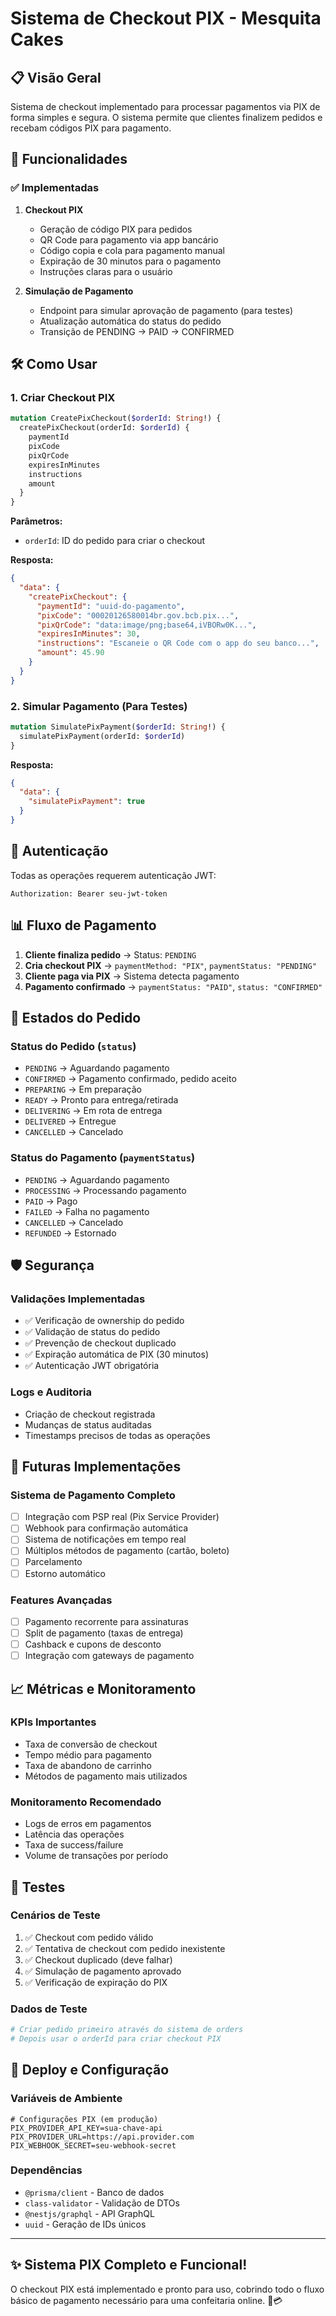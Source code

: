 # Sistema de Checkout PIX - Mesquita Cakes

## 📋 Visão Geral

Sistema de checkout implementado para processar pagamentos via PIX de forma simples e segura. O sistema permite que clientes finalizem pedidos e recebam códigos PIX para pagamento.

## 🚀 Funcionalidades

### ✅ **Implementadas**

1. **Checkout PIX**
   - Geração de código PIX para pedidos
   - QR Code para pagamento via app bancário
   - Código copia e cola para pagamento manual
   - Expiração de 30 minutos para o pagamento
   - Instruções claras para o usuário

2. **Simulação de Pagamento**
   - Endpoint para simular aprovação de pagamento (para testes)
   - Atualização automática do status do pedido
   - Transição de PENDING → PAID → CONFIRMED

## 🛠️ Como Usar

### **1. Criar Checkout PIX**

```graphql
mutation CreatePixCheckout($orderId: String!) {
  createPixCheckout(orderId: $orderId) {
    paymentId
    pixCode
    pixQrCode
    expiresInMinutes
    instructions
    amount
  }
}
```

**Parâmetros:**
- `orderId`: ID do pedido para criar o checkout

**Resposta:**
```json
{
  "data": {
    "createPixCheckout": {
      "paymentId": "uuid-do-pagamento",
      "pixCode": "00020126580014br.gov.bcb.pix...",
      "pixQrCode": "data:image/png;base64,iVBORw0K...",
      "expiresInMinutes": 30,
      "instructions": "Escaneie o QR Code com o app do seu banco...",
      "amount": 45.90
    }
  }
}
```

### **2. Simular Pagamento (Para Testes)**

```graphql
mutation SimulatePixPayment($orderId: String!) {
  simulatePixPayment(orderId: $orderId)
}
```

**Resposta:**
```json
{
  "data": {
    "simulatePixPayment": true
  }
}
```

## 🔐 Autenticação

Todas as operações requerem autenticação JWT:

```http
Authorization: Bearer seu-jwt-token
```

## 📊 Fluxo de Pagamento

1. **Cliente finaliza pedido** → Status: `PENDING`
2. **Cria checkout PIX** → `paymentMethod: "PIX"`, `paymentStatus: "PENDING"`
3. **Cliente paga via PIX** → Sistema detecta pagamento
4. **Pagamento confirmado** → `paymentStatus: "PAID"`, `status: "CONFIRMED"`

## 🔧 Estados do Pedido

### **Status do Pedido (`status`)**
- `PENDING` → Aguardando pagamento
- `CONFIRMED` → Pagamento confirmado, pedido aceito
- `PREPARING` → Em preparação
- `READY` → Pronto para entrega/retirada
- `DELIVERING` → Em rota de entrega
- `DELIVERED` → Entregue
- `CANCELLED` → Cancelado

### **Status do Pagamento (`paymentStatus`)**
- `PENDING` → Aguardando pagamento
- `PROCESSING` → Processando pagamento
- `PAID` → Pago
- `FAILED` → Falha no pagamento
- `CANCELLED` → Cancelado
- `REFUNDED` → Estornado

## 🛡️ Segurança

### **Validações Implementadas**
- ✅ Verificação de ownership do pedido
- ✅ Validação de status do pedido
- ✅ Prevenção de checkout duplicado
- ✅ Expiração automática de PIX (30 minutos)
- ✅ Autenticação JWT obrigatória

### **Logs e Auditoria**
- Criação de checkout registrada
- Mudanças de status auditadas
- Timestamps precisos de todas as operações

## 🔮 Futuras Implementações

### **Sistema de Pagamento Completo**
- [ ] Integração com PSP real (Pix Service Provider)
- [ ] Webhook para confirmação automática
- [ ] Sistema de notificações em tempo real
- [ ] Múltiplos métodos de pagamento (cartão, boleto)
- [ ] Parcelamento
- [ ] Estorno automático

### **Features Avançadas**
- [ ] Pagamento recorrente para assinaturas
- [ ] Split de pagamento (taxas de entrega)
- [ ] Cashback e cupons de desconto
- [ ] Integração com gateways de pagamento

## 📈 Métricas e Monitoramento

### **KPIs Importantes**
- Taxa de conversão de checkout
- Tempo médio para pagamento
- Taxa de abandono de carrinho
- Métodos de pagamento mais utilizados

### **Monitoramento Recomendado**
- Logs de erros em pagamentos
- Latência das operações
- Taxa de success/failure
- Volume de transações por período

## 🧪 Testes

### **Cenários de Teste**
1. ✅ Checkout com pedido válido
2. ✅ Tentativa de checkout com pedido inexistente
3. ✅ Checkout duplicado (deve falhar)
4. ✅ Simulação de pagamento aprovado
5. ✅ Verificação de expiração do PIX

### **Dados de Teste**
```bash
# Criar pedido primeiro através do sistema de orders
# Depois usar o orderId para criar checkout PIX
```

## 🚀 Deploy e Configuração

### **Variáveis de Ambiente**
```env
# Configurações PIX (em produção)
PIX_PROVIDER_API_KEY=sua-chave-api
PIX_PROVIDER_URL=https://api.provider.com
PIX_WEBHOOK_SECRET=seu-webhook-secret
```

### **Dependências**
- `@prisma/client` - Banco de dados
- `class-validator` - Validação de DTOs
- `@nestjs/graphql` - API GraphQL
- `uuid` - Geração de IDs únicos

---

## ✨ **Sistema PIX Completo e Funcional!** 

O checkout PIX está implementado e pronto para uso, cobrindo todo o fluxo básico de pagamento necessário para uma confeitaria online. 🍰💳

